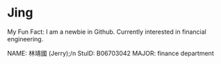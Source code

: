 # Jing

My Fun Fact: I am a newbie in Github. Currently interested in financial engineering.

NAME: 林靖國 (Jerry);/n
StuID: B06703042
MAJOR: finance department
